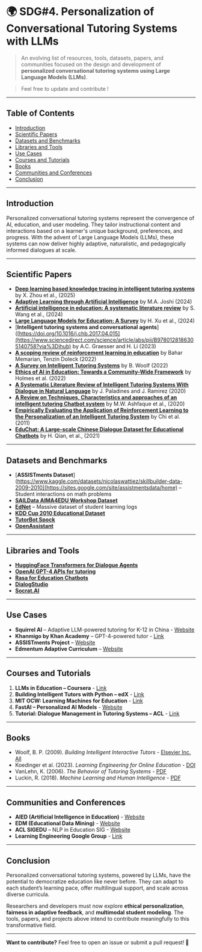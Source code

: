 # 🌍 SDG#4. Personalization of Conversational Tutoring Systems with LLMs

> An evolving list of resources, tools, datasets, papers, and communities focused on the design and development of **personalized conversational tutoring systems using Large Language Models (LLMs)**.  

> Feel free to update and contribute !

---

## Table of Contents

- [Introduction](#introduction)
- [Scientific Papers](#scientific-papers)
- [Datasets and Benchmarks](#datasets-and-benchmarks)
- [Libraries and Tools](#libraries-and-tools)
- [Use Cases](#use-cases)
- [Courses and Tutorials](#courses-and-tutorials)
- [Books](#books)
- [Communities and Conferences](#communities-and-conferences)
- [Conclusion](#conclusion)

---

## Introduction

Personalized conversational tutoring systems represent the convergence of AI, education, and user modeling. They tailor instructional content and interactions based on a learner's unique background, preferences, and progress. With the advent of Large Language Models (LLMs), these systems can now deliver highly adaptive, naturalistic, and pedagogically informed dialogues at scale.

---

## Scientific Papers

- [**Deep learning based knowledge tracing in intelligent tutoring systems**](https://www.nature.com/articles/s41598-025-07422-7?fromPaywallRec=false) by X. Zhou et al., (2025)
- [**Adaptive Learning through Artificial Intelligence**](https://papers.ssrn.com/sol3/papers.cfm?abstract_id=4514887) by M.A. Joshi (2024) 
-  [**Artificial intelligence in education: A systematic literature review**](https://www.sciencedirect.com/science/article/pii/S0957417424010339) by S. Wang et al., (2024)
-  [**Large Language Models for Education: A Survey**](https://arxiv.org/abs/2405.13001) by H. Xu et al., (2024)
-  [**Intelligent tutoring systems and conversational agents**]([https://doi.org/10.1016/j.chb.2017.04.015](https://www.sciencedirect.com/science/article/abs/pii/B9780128186305140758?via%3Dihub) by A.C. Graesser and H. Li (2023)
- [**A scoping review of reinforcement learning in education**](https://www.sciencedirect.com/science/article/pii/S2666557324000168?via%3Dihub) by Bahar Memarian, Tenzin Doleck (2022)
- [**A Survey on Intelligent Tutoring Systems**](https://www.sciencedirect.com/science/article/abs/pii/B9780934613675500058) by B. Woolf (2022)
- [**Ethics of AI in Education: Towards a Community-Wide Framework**](https://link.springer.com/article/10.1007/s40593-021-00239-1) by Holmes et al. (2022)
- [**A Systematic Literature Review of Intelligent Tutoring Systems With Dialogue in Natural Language**](https://ieeexplore.ieee.org/document/9186073) by J. Paladines and J. Ramirez (2020)
- [**A Review on Techniques, Characteristics and approaches of an intelligent tutoring Chatbot system**](https://ieeexplore.ieee.org/document/9299583) by M.W. Ashfaque et al., (2020)
- [**Empirically Evaluating the Application of Reinforcement Learning to the Personalization of an Intelligent Tutoring System**](https://link.springer.com/article/10.1007/s11257-010-9093-1) by Chi et al. (2011)
- [**EduChat: A Large-scale Chinese Dialogue Dataset for Educational Chatbots**](https://arxiv.org/pdf/2009.13284) by H. Qian, et al., (2021)

---

## Datasets and Benchmarks

- [**ASSISTments Dataset**](https://www.kaggle.com/datasets/nicolaswattiez/skillbuilder-data-2009-2010](https://sites.google.com/site/assistmentsdata/home) – Student interactions on math problems
- [**SAILData AIMA4EDU Workshop Dataset**](https://github.com/RyanH98/SAILData)
- [**EdNet**](https://github.com/riiid/ednet) – Massive dataset of student learning logs
- [**KDD Cup 2010 Educational Dataset**](https://pslcdatashop.web.cmu.edu/KDDCup/downloads.jsp)
- [**TutorBot Spock**](https://github.com/luffycodes/Tutorbot-Spock)
- [**OpenAssistant**](https://github.com/LAION-AI/Open-Assistant)

---

## Libraries and Tools

- [**HuggingFace Transformers for Dialogue Agents**](https://huggingface.co/blog/dialog-agents)
- [**OpenAI GPT-4 APIs for tutoring**](https://platform.openai.com/)
- [**Rasa for Education Chatbots**](https://ieeexplore.ieee.org/document/10883243)
- [**DialogStudio**](https://github.com/salesforce/DialogStudio)
- [**Socrat.AI**](https://socrat.ai/)
---

## Use Cases

- **Squirrel AI** – Adaptive LLM-powered tutoring for K-12 in China - [Website](https://squirrelai.com/)
- **Khanmigo by Khan Academy** – GPT-4-powered tutor - [Link](https://www.khanacademy.org/khan-labs)
- **ASSISTments Project** – [Website](https://new.assistments.org/)
- **Edmentum Adaptive Curriculum** – [Website](https://www.edmentum.com/)

---

## Courses and Tutorials

1. **LLMs in Education – Coursera** - [Link](https://www.coursera.org/)
2. **Building Intelligent Tutors with Python – edX** - [Link](https://www.edx.org/)
3. **MIT OCW: Learning Machines for Education** - [Link](https://ocw.mit.edu/)
4. **FastAI – Personalized AI Models** - [Website](https://www.fast.ai/)
5. **Tutorial: Dialogue Management in Tutoring Systems – ACL** - [Link](https://www.aclweb.org/)

---

## Books

- Woolf, B. P. (2009). *Building Intelligent Interactive Tutors* - [Elsevier Inc. All](https://www.sciencedirect.com/book/9780123735942/building-intelligent-interactive-tutors)
- Koedinger et al. (2023). *Learning Engineering for Online Education* - [DOI](https://doi.org/10.37074/jalt.2019.2.2.17)
- VanLehn, K. (2006). *The Behavior of Tutoring Systems* - [PDF](https://cs.uky.edu/~sgware/reading/papers/vanlehn2006behavior.pdf)
- Luckin, R. (2018). *Machine Learning and Human Intelligence* - [PDF]([https://www.routledge.com/](https://discovery.ucl.ac.uk/id/eprint/10178695/1/Machine%20Learning%20and%20Human%20Intelligence.pdf))

---

## Communities and Conferences

- **AIED (Artificial Intelligence in Education)** - [Website](https://iaied.org/)
- **EDM (Educational Data Mining)** - [Website](https://educationaldatamining.org/)
- **ACL SIGEDU** – NLP in Education SIG - [Website](https://sig-edu.org/)
- **Learning Engineering Google Group** - [Link](https://groups.google.com/g/learning-engineering/about)

---

## Conclusion

Personalized conversational tutoring systems, powered by LLMs, have the potential to democratize education like never before. They can adapt to each student’s learning pace, offer multilingual support, and scale across diverse curricula.

Researchers and developers must now explore **ethical personalization**, **fairness in adaptive feedback**, and **multimodal student modeling**. The tools, papers, and projects above intend to contribute meaningfully to this transformative field.

---

**Want to contribute?** Feel free to open an issue or submit a pull request! 🎯


